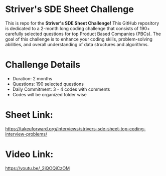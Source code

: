 # Striver's SDE Sheet Challenge
This is repo for the __Striver's SDE Sheet Challenge!__ This GitHub repository is dedicated to a 2-month long coding challenge that consists of 190+ carefully selected questions for top Product Based Companies (PBCs). The goal of this challenge is to enhance your coding skills, problem-solving abilities, and overall understanding of data structures and algorithms.

# Challenge Details
- Duration: 2 months
- Questions: 190 selected questions
- Daily Commitment: 3 - 4 codes with comments
- Codes will be organized folder wise

# Sheet Link:
https://takeuforward.org/interviews/strivers-sde-sheet-top-coding-interview-problems/

# Video Link:
https://youtu.be/_2iQOQiCzOM